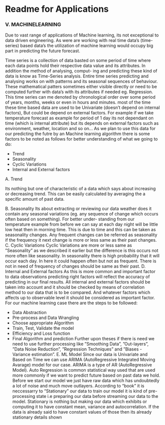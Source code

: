 # Readme for Applications

### V. MACHINELEARNING

Due to vast range of applications of Machine learning,
its not exceptional to data driven engineering. As were are
working with real time data’s (time-series) based data’s the
utilization of machine learning would occupy big part in
predicting the future forecast.

Time series is a collection of data basted on some period of
time where each data points hold their respective data value
and its attributes. In addition the method of analysing, comput-
ing and predicting these kind of data is know as Time-Series
analysis. Entire time series predicting and analysing works
on with patterns and its seasonal sequences of behaviour.
These mathematical patters sometimes either visible directly
or need to be computed further with data’s with its attributes
if needed eg. Regression. This time series can me denoted by
chronological order over some period of years, months, weeks
or even in hours and minutes. most of the time these time based
data are used to be Univariate (doesn’t depend on internal
factors), But could be depend on external factors. For example
if we take temperature forecast as example for period of 1
day its not dependant on time (which is internal attribute) but
its depends on external factors such as environment, weather,
location and so on... As we plan to use this data for our
predicting the futre by an Machine learning algorithm there is
some factors to be noted as follows for better understanding
of what we going to do:

- Trend
- Seasonality
- Cyclic Variations
- Internal and External factors

A. Trend

Its nothing but one of characteristic of a data which says
about increasing or decreasing trend. This can be easily
calculated by averaging the a specific amount of past data.


B. Seasonality
Its about extracting or reviewing our data weather does it
contain any seasonal variations (eg. any sequence of change
which occurs often based on something). For better under-
standing from our temperature example from before we can
say at each day night will be little low heat then in morning
time. This is due to time and this can be taken as seasonality
changes. Any frequent changes can be referred as seasonality
if the frequency it next change is more or less same as their
past changes.
C. Cyclic Variations
Cyclic Variations are more or less same as ”Seasonality”
as we described it earlier but the difference is this occurs
not more often like seasonality. In seasonality there is high
probability that it will occur each day. In here it could happen
often but not as frequent. There is not in need of frequency
of changes should be same as their past.
D. Internal and External factors
As this is more common and important factor to data
observations predicting right factors will reflect the accuracy of
predicting in our final results. All internal and external factors
should be taken into account and it should be checked by
means of correlation method to our data that is to be compared.
And whatever factors which affects up to observable level it
should be considered as important factor.
For our machine learning case there are the steps to be
followed:

- Data Abstraction
- Pre-process and Data Wrangling
- Choose appropriate Algorithm
- Train, Test, Validate the model
- Efficiency and Loss function
- Final Algorithm and prediction
Further upon theses if there is need we need to use further
processing like ”Smoothing Data”, ”Out-layers”, ”Data Noise
Reduction”, ”Regression Techniques” and ”Biases - Variance
estimation”.
E. ML Model
Since our data is Univariate and Based on Time we can use
ARIMA (AutoRegressive Integrated Moving Avarage) model
for our case. ARIMA is a type of AR (AutoRegressive Model).
Auto Regression is common statistical way used that are
used more commonly if we want to predict future based on
past data we hold. Before we start our model we just have
raw data which has undoubtedly a lot of noise and much
move outlayers. According to “book” it is neccessarry to
“Stationary” our data to train our model it is kind of pre-
processing state i.e preparing our data before streaming our
data to the model. Stationary is nothing but making our data
which exhibits or computing it to have constant mean, variance
and autocorrelation. If the data is already said to have constant
values of those then its already stationary details shown 